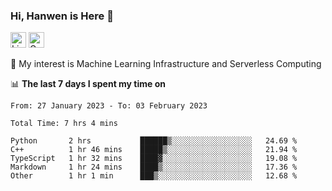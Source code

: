 ### Hi, Hanwen is Here 👋
<p>
	<a href="https://www.linkedin.com/in/liu-hanwen/"><img src="https://img.shields.io/badge/@hanwen-0A66C2?style=flat&logo=LinkedIn&logoColor=white" alt="Linkedin"  height="25px"/></a> 
	<a href="https://scholar.google.com/citations?user=HDF0su0AAAAJ"><img src="https://img.shields.io/badge/scholar-4385FE.svg?&style=plastic&logo=google-scholar&logoColor=white" alt="Google Scholar" height="25px"> </a>
</p>
🌱 My interest is Machine Learning Infrastructure and Serverless Computing

📊 **The last 7 days I spent my time on** 
<!--START_SECTION:waka-->

```text
From: 27 January 2023 - To: 03 February 2023

Total Time: 7 hrs 4 mins

Python       2 hrs           ██████▒░░░░░░░░░░░░░░░░░░   24.69 %
C++          1 hr 46 mins    █████▒░░░░░░░░░░░░░░░░░░░   21.94 %
TypeScript   1 hr 32 mins    ████▓░░░░░░░░░░░░░░░░░░░░   19.08 %
Markdown     1 hr 24 mins    ████▒░░░░░░░░░░░░░░░░░░░░   17.36 %
Other        1 hr 1 min      ███▒░░░░░░░░░░░░░░░░░░░░░   12.68 %
```

<!--END_SECTION:waka-->


<!--
**david990917/david990917** is a ✨ _special_ ✨ repository because its `README.md` (this file) appears on your GitHub profile.

Here are some ideas to get you started:

- 🔭 I’m currently working on ...
- 🌱 I’m currently learning ...
- 👯 I’m looking to collaborate on ...
- 🤔 I’m looking for help with ...
- 💬 Ask me about ...
- 📫 How to reach me: ...
- 😄 Pronouns: ...
- ⚡ Fun fact: ...
-->
